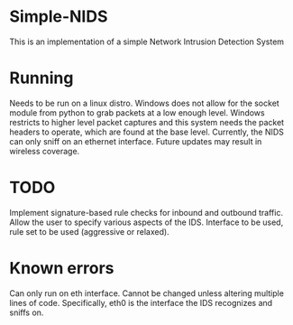 # Simple-NIDS
This is an implementation of a simple Network Intrusion Detection System

# Running
Needs to be run on a linux distro. Windows does not allow for the socket module from python to grab packets at a low 
enough level.
Windows restricts to higher level packet captures and this system needs the packet headers to operate, which are found 
at the base level.
Currently, the NIDS can only sniff on an ethernet interface. Future updates may result in wireless coverage. 

# TODO
Implement signature-based rule checks for inbound and outbound traffic. 
Allow the user to specify various aspects of the IDS. Interface to be used, rule set to be used (aggressive or relaxed).
# Known errors
Can only run on eth interface. Cannot be changed unless altering multiple lines of code.
Specifically, eth0 is the interface the IDS recognizes and sniffs on.